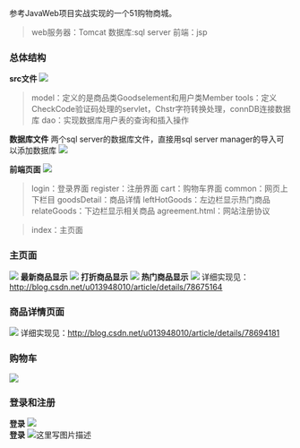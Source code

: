 参考JavaWeb项目实战实现的一个51购物商城。
>web服务器：Tomcat
>数据库:sql server
>前端：jsp
### 总体结构
**src文件**
![](http://img.blog.csdn.net/20171206131748918?watermark/2/text/aHR0cDovL2Jsb2cuY3Nkbi5uZXQvdTAxMzk0ODAxMA==/font/5a6L5L2T/fontsize/400/fill/I0JBQkFCMA==/dissolve/70/gravity/SouthEast)
>model：定义的是商品类Goodselement和用户类Member
>tools：定义CheckCode验证码处理的servlet，Chstr字符转换处理，connDB连接数据库
>dao：实现数据库用户表的查询和插入操作

**数据库文件**
两个sql server的数据库文件，直接用sql server manager的导入可以添加数据库
![](http://img.blog.csdn.net/20171206132140241?watermark/2/text/aHR0cDovL2Jsb2cuY3Nkbi5uZXQvdTAxMzk0ODAxMA==/font/5a6L5L2T/fontsize/400/fill/I0JBQkFCMA==/dissolve/70/gravity/SouthEast)

**前端页面**
![](http://img.blog.csdn.net/20171206132357716?watermark/2/text/aHR0cDovL2Jsb2cuY3Nkbi5uZXQvdTAxMzk0ODAxMA==/font/5a6L5L2T/fontsize/400/fill/I0JBQkFCMA==/dissolve/70/gravity/SouthEast)
>login：登录界面
>register：注册界面
>cart：购物车界面
>common：网页上下栏目
>goodsDetail：商品详情
>leftHotGoods：左边栏显示热门商品
>relateGoods：下边栏显示相关商品
>agreement.html：网站注册协议

>index：主页面
### 主页面
![](http://img.blog.csdn.net/20171206132740287?watermark/2/text/aHR0cDovL2Jsb2cuY3Nkbi5uZXQvdTAxMzk0ODAxMA==/font/5a6L5L2T/fontsize/400/fill/I0JBQkFCMA==/dissolve/70/gravity/SouthEast)
**最新商品显示**
![](http://img.blog.csdn.net/20171206132756239?watermark/2/text/aHR0cDovL2Jsb2cuY3Nkbi5uZXQvdTAxMzk0ODAxMA==/font/5a6L5L2T/fontsize/400/fill/I0JBQkFCMA==/dissolve/70/gravity/SouthEast)
**打折商品显示**
![](http://img.blog.csdn.net/20171206132811675?watermark/2/text/aHR0cDovL2Jsb2cuY3Nkbi5uZXQvdTAxMzk0ODAxMA==/font/5a6L5L2T/fontsize/400/fill/I0JBQkFCMA==/dissolve/70/gravity/SouthEast)
**热门商品显示**
![](http://img.blog.csdn.net/20171206132908325?watermark/2/text/aHR0cDovL2Jsb2cuY3Nkbi5uZXQvdTAxMzk0ODAxMA==/font/5a6L5L2T/fontsize/400/fill/I0JBQkFCMA==/dissolve/70/gravity/SouthEast)
详细实现见：http://blog.csdn.net/u013948010/article/details/78675164

### 商品详情页面
![](http://img.blog.csdn.net/20171206133027980?watermark/2/text/aHR0cDovL2Jsb2cuY3Nkbi5uZXQvdTAxMzk0ODAxMA==/font/5a6L5L2T/fontsize/400/fill/I0JBQkFCMA==/dissolve/70/gravity/SouthEast)
详细实现见：http://blog.csdn.net/u013948010/article/details/78694181

### 购物车
![](http://img.blog.csdn.net/20171206133111609?watermark/2/text/aHR0cDovL2Jsb2cuY3Nkbi5uZXQvdTAxMzk0ODAxMA==/font/5a6L5L2T/fontsize/400/fill/I0JBQkFCMA==/dissolve/70/gravity/SouthEast)

### 登录和注册
**登录**
![](http://img.blog.csdn.net/20171206133845832?watermark/2/text/aHR0cDovL2Jsb2cuY3Nkbi5uZXQvdTAxMzk0ODAxMA==/font/5a6L5L2T/fontsize/400/fill/I0JBQkFCMA==/dissolve/70/gravity/SouthEast)<br>
**登录**
![这里写图片描述](http://img.blog.csdn.net/20171206133859288?watermark/2/text/aHR0cDovL2Jsb2cuY3Nkbi5uZXQvdTAxMzk0ODAxMA==/font/5a6L5L2T/fontsize/400/fill/I0JBQkFCMA==/dissolve/70/gravity/SouthEast)
